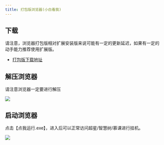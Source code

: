 ```yaml
---
title: 打包版浏览器(小白看我)
---
```


## 下载

请注意，浏览器打包版相对扩展安装版来说可能有一定的更新延迟，如果有一定的动手能力推荐使用扩展版。

- [打包版下载地址](http://dl.icodef.com/res/%E7%BD%91%E8%AF%BE%E5%B0%8F%E5%B7%A5%E5%85%B7V2.5.0.zip)

## 解压浏览器

请注意浏览器一定要进行解压

![](/img/unzip.png)

## 启动浏览器

点击【点我运行.exe】，进入后可以正常访问超星/智慧树/慕课进行挂机。

![](/img/entry2.png)


